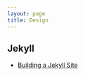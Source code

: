 ```yaml
---
layout: page
title: Design
---
```


## Jekyll

- [Building a Jekyll Site](https://css-tricks.com/building-a-jekyll-site-part-1-of-3/)